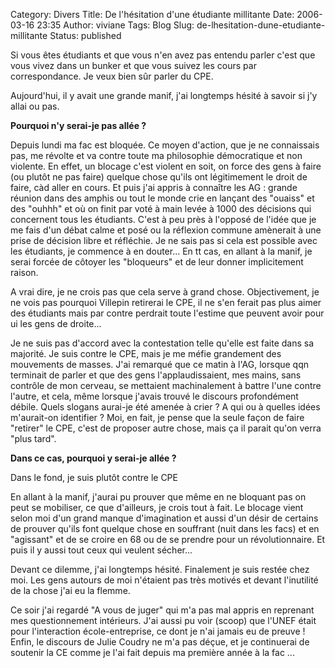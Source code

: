 Category: Divers
Title: De l'hésitation d'une étudiante millitante
Date: 2006-03-16 23:35
Author: viviane
Tags: Blog
Slug: de-lhesitation-dune-etudiante-millitante
Status: published

Si vous êtes étudiants et que vous n'en avez pas entendu parler c'est que vous vivez dans un bunker et que vous suivez les cours par correspondance. Je veux bien sûr parler du CPE.

Aujourd'hui, il y avait une grande manif, j'ai longtemps hésité à savoir si j'y allai ou pas.

<strong>Pourquoi n'y serai-je pas allée ?</strong>

Depuis lundi ma fac est bloquée. Ce moyen d'action, que je ne connaissais pas, me révolte et va contre toute ma philosophie démocratique et non violente. En effet, un blocage c'est violent en soit, on force des gens à faire (ou plutôt ne pas faire) quelque chose qu'ils ont légitimement le droit de faire, càd aller en cours. Et puis j'ai appris à connaître les AG : grande réunion dans des amphis ou tout le monde crie en lançant des "ouaiss" et des "ouhhh" et où on finit par voté à main levée à 1000 des décisions qui concernent tous les étudiants. C'est à peu près à l'opposé de l'idée que je me fais d'un débat calme et posé ou la réflexion commune amènerait à une prise de décision libre et réfléchie. Je ne sais pas si cela est possible avec les étudiants, je commence à en douter... En tt cas, en allant à la manif, je serai forcée de côtoyer les "bloqueurs" et de leur donner implicitement raison.

A vrai dire, je ne crois pas que cela serve à grand chose. Objectivement, je ne vois pas pourquoi Villepin retirerai le CPE, il ne s'en ferait pas plus aimer des étudiants mais par contre perdrait toute l'estime que peuvent avoir pour ui les gens de droite...

Je ne suis pas d'accord avec la contestation telle qu'elle est faite dans sa majorité. Je suis contre le CPE, mais je me méfie grandement des mouvements de masses. J'ai remarqué que ce matin à l'AG, lorsque qqn terminait de parler et que des gens l'applaudissaient, mes mains, sans contrôle de mon cerveau, se mettaient machinalement à battre l'une contre l'autre, et cela, même lorsque j'avais trouvé le discours profondément débile. Quels slogans aurai-je été amenée à crier ? A qui ou à quelles idées m'aurait-on identifier ? Moi, en fait, je pense que la seule façon de faire "retirer" le CPE, c'est de proposer autre chose, mais ça il parait qu'on verra "plus tard".<strong></strong>

<strong>Dans ce cas, pourquoi y serai-je allée ?</strong>

Dans le fond, je suis plutôt contre le CPE

En allant à la manif, j'aurai pu prouver que même en ne bloquant pas on peut se mobiliser, ce que d'ailleurs, je crois tout à fait. Le blocage vient selon moi d'un grand manque d'imagination et aussi d'un désir de certains de prouver qu'ils font quelque chose en souffrant (nuit dans les facs) et en "agissant" et de se croire en 68 ou de se prendre pour un révolutionnaire. Et puis il y aussi tout ceux qui veulent sécher...

Devant ce dilemme, j'ai longtemps hésité. Finalement je suis restée chez moi. Les gens autours de moi n'étaient pas très motivés et devant l'inutilité de la chose j'ai eu la flemme.

Ce soir j'ai regardé "A vous de juger" qui m'a pas mal appris en reprenant mes questionnement intérieurs. J'ai aussi pu voir (scoop) que l'UNEF était pour l'interaction école-entreprise, ce dont je n'ai jamais eu de preuve ! Enfin, le discours de Julie Coudry ne m'a pas déçue, et je continuerai de soutenir la CE comme je l'ai fait depuis ma première année à la fac ...